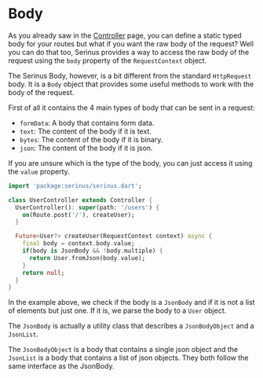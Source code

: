 # Body

As you already saw in the [Controller](/controllers) page, you can define a static typed body for your routes but what if you want the raw body of the request?
Well you can do that too, Serinus provides a way to access the raw body of the request using the `body` property of the `RequestContext` object.

The Serinus Body, however, is a bit different from the standard `HttpRequest` body. It is a `Body` object that provides some useful methods to work with the body of the request.

First of all it contains the 4 main types of body that can be sent in a request:

- `formData`: A body that contains form data.
- `text`: The content of the body if it is text.
- `bytes`: The content of the body if it is binary.
- `json`: The content of the body if it is json.

If you are unsure which is the type of the body, you can just access it using the `value` property.

```dart
import 'package:serinus/serinus.dart';

class UserController extends Controller {
  UserController(): super(path: '/users') {
	on(Route.post('/'), createUser);
  }

  Future<User?> createUser(RequestContext context) async {
	final body = context.body.value;
	if(body is JsonBody && !body.multiple) {
	  return User.fromJson(body.value);
	}
	return null;
  }
}
```

In the example above, we check if the body is a `JsonBody` and if it is not a list of elements but just one. If it is, we parse the body to a `User` object.

The `JsonBody` is actually a utility class that describes a `JsonBodyObject` and a `JsonList`.

The `JsonBodyObject` is a body that contains a single json object and the `JsonList` is a body that contains a list of json objects. They both follow the same interface as the JsonBody.
